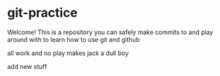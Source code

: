 # git-practice

Welcome! This is a repository you can safely make commits to and play around with to learn how to use git and github

all work and no play makes jack a dull boy

add new stuff
